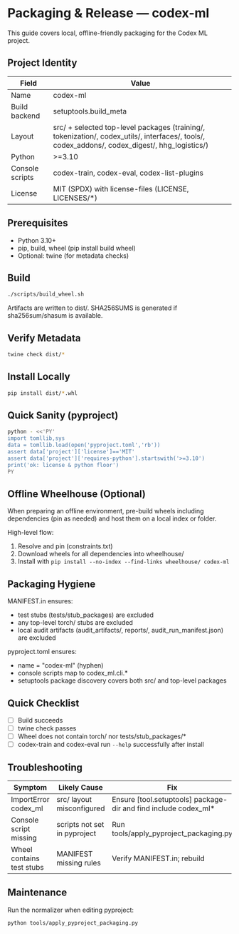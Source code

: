# Packaging & Release — codex-ml

This guide covers local, offline-friendly packaging for the Codex ML project.

## Project Identity
| Field | Value |
|------|-------|
| Name | codex-ml |
| Build backend | setuptools.build_meta |
| Layout | src/ + selected top-level packages (training/, tokenization/, codex_utils/, interfaces/, tools/, codex_addons/, codex_digest/, hhg_logistics/) |
| Python | >=3.10 |
| Console scripts | codex-train, codex-eval, codex-list-plugins |
| License | MIT (SPDX) with license-files (LICENSE, LICENSES/*) |

## Prerequisites
- Python 3.10+
- pip, build, wheel (pip install build wheel)
- Optional: twine (for metadata checks)

## Build
```bash
./scripts/build_wheel.sh
```
Artifacts are written to dist/. SHA256SUMS is generated if sha256sum/shasum is available.

## Verify Metadata
```bash
twine check dist/*
```

## Install Locally
```bash
pip install dist/*.whl
```

## Quick Sanity (pyproject)
```bash
python - <<'PY'
import tomllib,sys
data = tomllib.load(open('pyproject.toml','rb'))
assert data['project']['license']=='MIT'
assert data['project']['requires-python'].startswith('>=3.10')
print('ok: license & python floor')
PY
```

## Offline Wheelhouse (Optional)
When preparing an offline environment, pre-build wheels including dependencies (pin as needed) and host them on a local index or folder.

High-level flow:
1) Resolve and pin (constraints.txt)
2) Download wheels for all dependencies into wheelhouse/
3) Install with `pip install --no-index --find-links wheelhouse/ codex-ml`

## Packaging Hygiene
MANIFEST.in ensures:
- test stubs (tests/stub_packages) are excluded
- any top-level torch/ stubs are excluded
- local audit artifacts (audit_artifacts/, reports/, audit_run_manifest.json) are excluded

pyproject.toml ensures:
- name = "codex-ml" (hyphen)
- console scripts map to codex_ml.cli.*
- setuptools package discovery covers both src/ and top-level packages

## Quick Checklist
- [ ] Build succeeds
- [ ] twine check passes
- [ ] Wheel does not contain torch/ nor tests/stub_packages/*
- [ ] codex-train and codex-eval run `--help` successfully after install

## Troubleshooting
| Symptom | Likely Cause | Fix |
|---------|--------------|-----|
| ImportError codex_ml | src/ layout misconfigured | Ensure [tool.setuptools] package-dir and find include codex_ml* |
| Console script missing | scripts not set in pyproject | Run tools/apply_pyproject_packaging.py |
| Wheel contains test stubs | MANIFEST missing rules | Verify MANIFEST.in; rebuild |

## Maintenance
Run the normalizer when editing pyproject:
```bash
python tools/apply_pyproject_packaging.py
```
